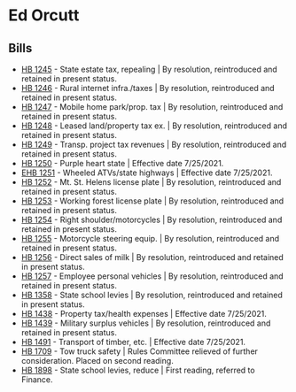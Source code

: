 # Ed Orcutt
## Bills
* [HB 1245](/bill/2021-22/hb/1245/) - State estate tax, repealing | By resolution, reintroduced and retained in present status.
* [HB 1246](/bill/2021-22/hb/1246/) - Rural internet infra./taxes | By resolution, reintroduced and retained in present status.
* [HB 1247](/bill/2021-22/hb/1247/) - Mobile home park/prop. tax | By resolution, reintroduced and retained in present status.
* [HB 1248](/bill/2021-22/hb/1248/) - Leased land/property tax ex. | By resolution, reintroduced and retained in present status.
* [HB 1249](/bill/2021-22/hb/1249/) - Transp. project tax revenues | By resolution, reintroduced and retained in present status.
* [HB 1250](/bill/2021-22/hb/1250/) - Purple heart state | Effective date 7/25/2021.
* [EHB 1251](/bill/2021-22/ehb/1251/) - Wheeled ATVs/state highways | Effective date 7/25/2021.
* [HB 1252](/bill/2021-22/hb/1252/) - Mt. St. Helens license plate | By resolution, reintroduced and retained in present status.
* [HB 1253](/bill/2021-22/hb/1253/) - Working forest license plate | By resolution, reintroduced and retained in present status.
* [HB 1254](/bill/2021-22/hb/1254/) - Right shoulder/motorcycles | By resolution, reintroduced and retained in present status.
* [HB 1255](/bill/2021-22/hb/1255/) - Motorcycle steering equip. | By resolution, reintroduced and retained in present status.
* [HB 1256](/bill/2021-22/hb/1256/) - Direct sales of milk | By resolution, reintroduced and retained in present status.
* [HB 1257](/bill/2021-22/hb/1257/) - Employee personal vehicles | By resolution, reintroduced and retained in present status.
* [HB 1358](/bill/2021-22/hb/1358/) - State school levies | By resolution, reintroduced and retained in present status.
* [HB 1438](/bill/2021-22/hb/1438/) - Property tax/health expenses | Effective date 7/25/2021.
* [HB 1439](/bill/2021-22/hb/1439/) - Military surplus vehicles | By resolution, reintroduced and retained in present status.
* [HB 1491](/bill/2021-22/hb/1491/) - Transport of timber, etc. | Effective date 7/25/2021.
* [HB 1709](/bill/2021-22/hb/1709/) - Tow truck safety | Rules Committee relieved of further consideration.  Placed on second reading.
* [HB 1898](/bill/2021-22/hb/1898/) - State school levies, reduce | First reading, referred to Finance.
